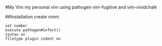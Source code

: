 #My Vim
my personal vim using pathogen vim-fugitive and vim-vividchalk

##Installation
create vimrc
```
set number
execute pathogen#infect()
syntax on
filetype plugin indent on
```
